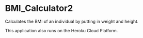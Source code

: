 # BMI_Calculator2
Calculates the BMI of an individual by putting in weight and height.

This application also runs on the Heroku Cloud Platform.


